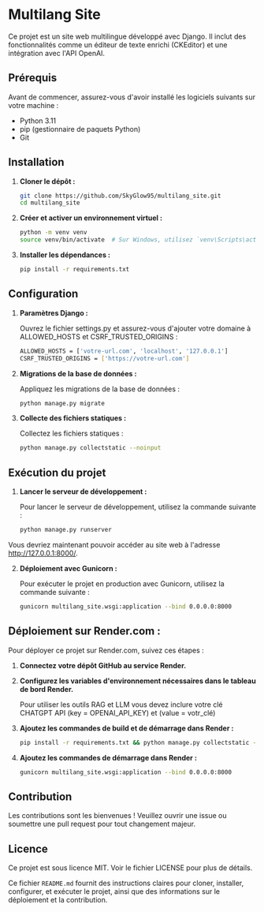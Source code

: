 # Multilang Site

Ce projet est un site web multilingue développé avec Django. Il inclut des fonctionnalités comme un éditeur de texte enrichi (CKEditor) et une intégration avec l'API OpenAI.

## Prérequis

Avant de commencer, assurez-vous d'avoir installé les logiciels suivants sur votre machine :

- Python 3.11
- pip (gestionnaire de paquets Python)
- Git

## Installation

1. **Cloner le dépôt :**

   ```sh
   git clone https://github.com/SkyGlow95/multilang_site.git
   cd multilang_site
   
2. **Créer et activer un environnement virtuel :**

   ```sh
   python -m venv venv
   source venv/bin/activate  # Sur Windows, utilisez `venv\Scripts\activate`

3. **Installer les dépendances :**

   ```sh
   pip install -r requirements.txt

## Configuration

1. **Paramètres Django :**

   Ouvrez le fichier settings.py et assurez-vous d'ajouter votre domaine à ALLOWED_HOSTS et CSRF_TRUSTED_ORIGINS :

   ```sh
   ALLOWED_HOSTS = ['votre-url.com', 'localhost', '127.0.0.1']
   CSRF_TRUSTED_ORIGINS = ['https://votre-url.com']

2. **Migrations de la base de données :**

   Appliquez les migrations de la base de données :

   ```sh
   python manage.py migrate

3. **Collecte des fichiers statiques :**

   Collectez les fichiers statiques :

   ```sh
   python manage.py collectstatic --noinput

## Exécution du projet

1. **Lancer le serveur de développement :**

   Pour lancer le serveur de développement, utilisez la commande suivante :

   ```sh
   python manage.py runserver

Vous devriez maintenant pouvoir accéder au site web à l'adresse http://127.0.0.1:8000/.

2. **Déploiement avec Gunicorn :**

   Pour exécuter le projet en production avec Gunicorn, utilisez la commande suivante :

   ```sh
   gunicorn multilang_site.wsgi:application --bind 0.0.0.0:8000

## Déploiement sur Render.com :

Pour déployer ce projet sur Render.com, suivez ces étapes :

1. **Connectez votre dépôt GitHub au service Render.**

2. **Configurez les variables d'environnement nécessaires dans le tableau de bord Render.**

   Pour utiliser les outils RAG et LLM vous devez inclure votre clé CHATGPT API (key = OPENAI_API_KEY) et (value = votr_clé)

4. **Ajoutez les commandes de build et de démarrage dans Render :**
   
   ```sh   
   pip install -r requirements.txt && python manage.py collectstatic --noinput && python manage.py migrate```

5. **Ajoutez les commandes de démarrage dans Render :**

   ```sh
   gunicorn multilang_site.wsgi:application --bind 0.0.0.0:8000

## Contribution

Les contributions sont les bienvenues ! Veuillez ouvrir une issue ou soumettre une pull request pour tout changement majeur.

## Licence

Ce projet est sous licence MIT. Voir le fichier LICENSE pour plus de détails.

Ce fichier `README.md` fournit des instructions claires pour cloner, installer, configurer, et exécuter le projet, ainsi que des informations sur le déploiement et la contribution.
